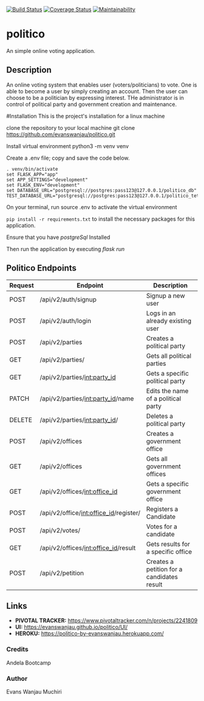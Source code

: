 [![Build Status](https://travis-ci.com/evanswanjau/politico.svg?branch=develop)](https://travis-ci.com/evanswanjau/politico) [![Coverage Status](https://coveralls.io/repos/github/evanswanjau/politico/badge.png?branch=develop)](https://coveralls.io/github/evanswanjau/politico?branch=develop) [![Maintainability](https://api.codeclimate.com/v1/badges/b2846981cb310794c2c6/maintainability)](https://codeclimate.com/github/evanswanjau/politico/maintainability)


# politico
An simple online voting application.

## Description
An online voting system that enables user (voters/politicians) to vote. One is able to become a user by simply creating an account. Then the user can choose to be a politician by expressing interest. THe administrator is in control of political party and government creation and maintenance.

#Installation
This is the project's installation for a linux machine

clone the repository to your local machine
git clone https://github.com/evanswanjau/politico.git

Install virtual environment
python3 -m venv venv

Create a .env file; copy and save the code below.
```
. venv/bin/activate
set FLASK_APP="app"
set APP_SETTINGS="development"
set FLASK_ENV="development"
set DATABASE_URL="postgresql://postgres:pass123@127.0.0.1/politico_db"
TEST_DATABASE_URL="postgresql://postgres:pass123@127.0.0.1/politico_tets_db"
```

On your terminal, run source .env to activate the virtual environment

`pip install -r requirements.txt` to install the necessary packages for this application.

Ensure that you have *postgreSql* Installed

Then run the application by executing *flask run*

## Politico Endpoints

| Request  | Endpoint | Description |
| ------------- | ------------- | ------------- |
| POST | /api/v2/auth/signup | Signup a new user  |
| POST | /api/v2/auth/login  | Logs in an already existing user  |
| POST | /api/v2/parties  | Creates a political party  |
| GET | /api/v2/parties/  | Gets all political parties  |
| GET | /api/v2/parties/<int:party_id> | Gets a specific political party  |
| PATCH | /api/v2/parties/<int:party_id>/name | Edits the name of a political party  |
| DELETE | /api/v2/parties/<int:party_id>/  | Deletes a political party  |
| POST | /api/v2/offices  | Creates a government office  |
| GET | /api/v2/offices  | Gets all government offices  |
| GET | /api/v2/offices/<int:office_id> | Gets a specific government office  |
| POST | /api/v2/office/<int:office_id>/register/  | Registers a Candidate  |
| POST | /api/v2/votes/  | Votes for a candidate |
| GET | /api/v2/offices/<int:office_id>/result  | Gets results for a specific office |
| POST | /api/v2/petition | Creates a petition for a candidates result  |


## Links
* **PIVOTAL TRACKER:** https://www.pivotaltracker.com/n/projects/2241809
* **UI:** https://evanswanjau.github.io/politico/UI/
* **HEROKU:** https://politico-by-evanswanjau.herokuapp.com/

### Credits
Andela Bootcamp


### Author
Evans Wanjau Muchiri
